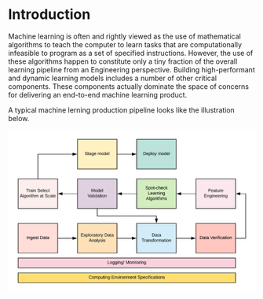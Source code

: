 # Introduction

Machine learning is often and rightly viewed as the use of mathematical algorithms to teach the computer to learn tasks that are computationally infeasible to program as a set of specified instructions. However, the use of these algorithms happen to constitute only a tiny fraction of the overall learning pipeline from an Engineering perspective. Building high-performant and dynamic learning models includes a number of other critical components. These components actually dominate the space of concerns for delivering an end-to-end machine learning product.

A typical machine lerning production pipeline looks like the illustration below.

<img src="img/ml_pipeline.png" align="left" alt="Machine Learning Pipeline."/>





<!-- that if overlooked can very much result in a poor or under-performing model. -->